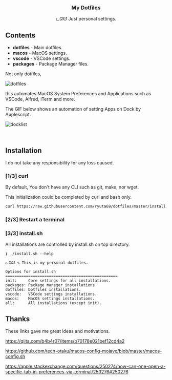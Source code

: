 <h3 align="center">My Dotfiles</h3>
<p align="center">ᓚᘏᗢ Just personal settings.</p>

## Contents

* **dotfiles** - Main dotfiles.
* **macos**    - MacOS settings.
* **vscode**   - VSCode settings.
* **packages** - Package Manager files.

Not only dotfiles,

<img alt="dotfiles" src="https://user-images.githubusercontent.com/41639488/76944865-14274800-6945-11ea-97a8-831930f5b5ab.png">

this automates MacOS System Preferences and Applications such as VSCode, Alfred, iTerm and more.

The GIF below shows an automation of setting Apps on Dock by Applescript.

![docklist](https://user-images.githubusercontent.com/41639488/76142705-664dab00-60b3-11ea-9057-db185eaa20fc.gif)

<br />

## Installation
I do not take any responsibility for any loss caused.

### [1/3] curl

By default, You don't have any CLI such as git, make, nor wget.

This initialization could be completed by curl and bash only.

```bash
curl https://raw.githubusercontent.com/ryuta69/dotfiles/master/install.sh | /bin/bash -s -- --init
```

### [2/3] Restart a terminal

### [3/3] install.sh

All installations are controlled by install.sh on top directory.

```
❯ ./install.sh --help

ᓚᘏᗢ < This is my personal dotfiles.

Options for install.sh
=================================================
init:     Core settings for all installations.
packages: Package manager installations.
dotfiles: Dotfiles installations.
vscode:   VSCode settings installations.
macos:    MacOS settings installations.
all:      All installations (except init).
```

## Thanks
These links gave me great ideas and motivations.

https://qiita.com/b4b4r07/items/b70178e021bef12cd4a2

https://github.com/tech-otaku/macos-config-mojave/blob/master/macos-config.sh

https://apple.stackexchange.com/questions/250274/how-can-one-open-a-specific-tab-in-preferences-via-terminal/250276#250276
